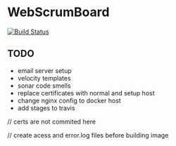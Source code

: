 # WebScrumBoard

[![Build Status](https://travis-ci.org/abondar24/WebScrumBoard.svg?branch=master)](https://travis-ci.org/abondar24/WebScrumBoard)

## TODO

- email server setup
- velocity templates
- sonar code smells
- replace certificates with normal and setup host
- change nginx config to docker host
- add stages to travis

// certs are not commited here

// create acess and error.log files before building image
